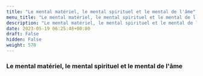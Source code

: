 ```yaml
---
title: "Le mental matériel, le mental spirituel et le mental de l'âme"
menu_title: "Le mental matériel, le mental spirituel et le mental de l'âme"
description: "Le mental matériel, le mental spirituel et le mental de l'âme"
date: 2023-05-19 06:25:48+00:80
draft: False
hidden: False
weight: 570
---
```

### Le mental matériel, le mental spirituel et le mental de l'âme
